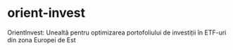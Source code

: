 # orient-invest
OrientInvest: Unealtă pentru optimizarea portofoliului de investiții în ETF-uri din zona Europei de Est
